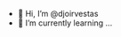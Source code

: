 - 👋 Hi, I’m @djoirvestas
- 🌱 I’m currently learning ...


<!---
djoirvestas/djoirvestas is a ✨ special ✨ repository because its `README.md` (this file) appears on your GitHub profile.
You can click the Preview link to take a look at your changes.
--->
